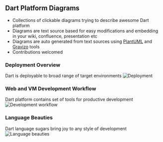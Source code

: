 ## Dart Platform Diagrams
 * Collections of clickable diagrams trying to describe awesome Dart platform
 * Diagrams are text source based for easy modifications and embedding in your wiki, confluence, presentation etc 
 * Diagrams are auto generated from text sources using [PlantUML](http://plantuml.com) and [Gravizo](http://gravizo.com) tools
 * Contributions welcomed

### Deployment Overview
Dart is deployable to broad range of target environments
![Deployment](https://g.gravizo.com/source/svg?https://raw.githubusercontent.com/dafesimonek/dart-platform-diagrams/master/run-and-deploy.puml)

### Web and VM Development Workflow
Dart platform contains set of tools for productive development
![Development workflow](https://g.gravizo.com/source/svg?https://raw.githubusercontent.com/dafesimonek/dart-platform-diagrams/master/development-workflow.puml)

### Language Beauties
Dart language sugars bring joy to any style of development
![Language beauties](https://g.gravizo.com/source/svg?https://raw.githubusercontent.com/dafesimonek/dart-platform-diagrams/master/language-features.puml)
